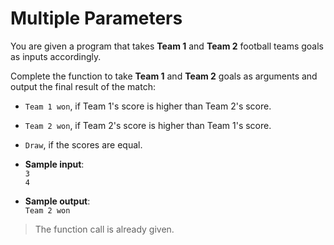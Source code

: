 # Multiple Parameters

You are given a program that takes **Team 1** and **Team 2** football teams goals as inputs accordingly.

Complete the function to take **Team 1** and **Team 2** goals as arguments and output the final result of the match:
- `Team 1 won`, if Team 1's score is higher than Team 2's score.
- `Team 2 won`, if Team 2's score is higher than Team 1's score.
- `Draw`, if the scores are equal.

- **Sample input**:  
`3`  
`4`  

- **Sample output**:  
`Team 2 won`

>The function call is already given.